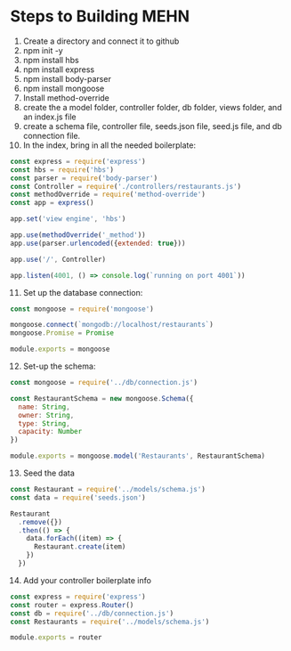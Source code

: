 # Steps to Building MEHN
1. Create a directory and connect it to github
2. npm init -y
3. npm install hbs
4. npm install express
5. npm install body-parser
6. npm install mongoose
7. Install method-override
8. create the a model folder, controller folder, db folder, views folder, and an index.js file
9. create a schema file, controller file, seeds.json file, seed.js file, and db connection file.
10. In the index, bring in all the needed boilerplate:
```js
const express = require('express')
const hbs = require('hbs')
const parser = require('body-parser')
const Controller = require('./controllers/restaurants.js')
const methodOverride = require('method-override')
const app = express()

app.set('view engine', 'hbs')

app.use(methodOverride('_method'))
app.use(parser.urlencoded({extended: true}))

app.use('/', Controller)

app.listen(4001, () => console.log(`running on port 4001`))
```
11. Set up the database connection:
```js
const mongoose = require('mongoose')

mongoose.connect(`mongodb://localhost/restaurants`)
mongoose.Promise = Promise

module.exports = mongoose

```
12. Set-up the schema:
```js
const mongoose = require('../db/connection.js')

const RestaurantSchema = new mongoose.Schema({
  name: String,
  owner: String,
  type: String,
  capacity: Number
})

module.exports = mongoose.model('Restaurants', RestaurantSchema)
```
13. Seed the data
```js
const Restaurant = require('../models/schema.js')
const data = require('seeds.json')

Restaurant
  .remove({})
  .then(() => {
    data.forEach((item) => {
      Restaurant.create(item)
    })
  })
```
14. Add your controller boilerplate info
```js
const express = require('express')
const router = express.Router()
const db = require('../db/connection.js')
const Restaurants = require('../models/schema.js')

module.exports = router
```